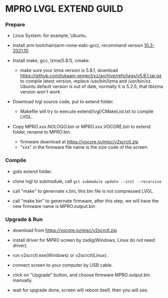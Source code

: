 # MPRO LVGL EXTEND GUILD

### Prepare

- Linux System: for example, Ubuntu.

- Install arm toolchain(arm-none-eabi-gcc), recommand version [10.3-2021.10](https://developer.arm.com/-/media/Files/downloads/gnu-rm/10.3-2021.10/gcc-arm-none-eabi-10.3-2021.10-x86_64-linux.tar.bz2?rev=78196d3461ba4c9089a67b5f33edf82a&hash=5631ACEF1F8F237389F14B41566964EC).

- Install make, gcc, lzma(5.8.1), cmake.
  - make sure your lzma version is 5.8.1, download https://github.com/tukaani-project/xz/archive/refs/tags/v5.8.1.tar.gz to compile latest version, replace /usr/bin/lzma and /usr/bin/xz. Ubuntu default version is out of date, normally it is 5.2.5, that liblzma version won't work.

- Download lvgl source code, put to extend folder.
  
  - Makefile will try to execute extend/lvgl/CMakeList.txt to compile LVGL.

- Copy MPRO.xxx.NOLOGO.bin or MPRO.xxx.VOCORE.bin to extend folder, rename to MPRO.bin.
  - firmware download at https://vocore.io/misc/v2scrctl.zip
  - "xxx" in the firmware file name is the size code of the screen.

### Compile

- goto extend folder.

- clone lvgl to submodule, call `git submodule update --init --recursive`

- call "make" to genernate x.bin, this bin file is not compressed LVGL.

- call "make bin" to genernate firmware, after this step, we will have the new firmware name is MPRO.output.bin

### Upgrade & Run

- download from https://vocore.io/misc/v2scrctl.zip

- install driver for MPRO screen by zadig(Windows, Linux do not need driver).

- run v2scrctl.exe(Windows) or v2scrctl(Linux).

- connect screen to your computer by USB cable.

- click on "Upgrade" button, and choose firmware MPRO.output.bin manually.

- wait for upgrade done, screen will reboot itself, then you will see.

